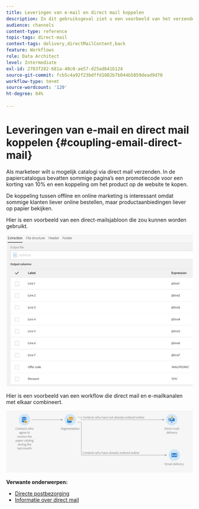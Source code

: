 ```yaml
---
title: Leveringen van e-mail en direct mail koppelen
description: In dit gebruiksgeval ziet u een voorbeeld van het verzenden van e-mail en direct mail vanuit een workflow.
audience: channels
content-type: reference
topic-tags: direct-mail
context-tags: delivery,directMailContent,back
feature: Workflows
role: Data Architect
level: Intermediate
exl-id: 2783f282-681a-40c0-ae57-d25ad641b124
source-git-commit: fcb5c4a92f23bdffd1082b7b044b5859dead9d70
workflow-type: tm+mt
source-wordcount: '120'
ht-degree: 84%

---
```


# Leveringen van e-mail en direct mail koppelen {#coupling-email-direct-mail}

Als marketeer wilt u mogelijk catalogi via direct mail verzenden. In de papiercatalogus bevatten sommige pagina’s een promotiecode voor een korting van 10% en een koppeling om het product op de website te kopen.

De koppeling tussen offline en online marketing is interessant omdat sommige klanten liever online bestellen, maar productaanbiedingen liever op papier bekijken.

Hier is een voorbeeld van een direct-mailsjabloon die zou kunnen worden gebruikt.

![](assets/direct_mail_9.png)

Hier is een voorbeeld van een workflow die direct mail en e-mailkanalen met elkaar combineert.

![](assets/direct_mail_10.png)

**Verwante onderwerpen:**

* [Directe postbezorging](../../automating/using/direct-mail-delivery.md)
* [Informatie over direct mail](../../channels/using/about-direct-mail.md)
